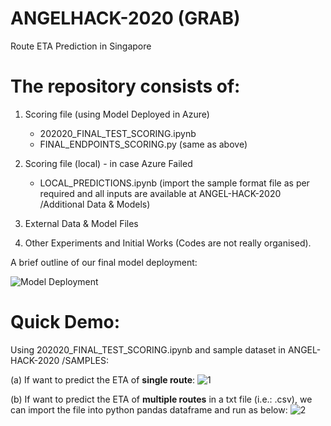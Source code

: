# ANGELHACK-2020 (GRAB) 

Route ETA Prediction in Singapore

# The repository consists of: 
1. Scoring file (using Model Deployed in Azure)  
   - 202020_FINAL_TEST_SCORING.ipynb
   - FINAL_ENDPOINTS_SCORING.py (same as above)
   
2. Scoring file (local) - in case  Azure Failed 
   - LOCAL_PREDICTIONS.ipynb (import the sample format file as per required and all inputs are available at ANGEL-HACK-2020
/Additional Data & Models)
   
3. External Data & Model Files 

4. Other Experiments and Initial Works (Codes are not really organised).


A brief outline of our final model deployment: 

![Model Deployment](https://user-images.githubusercontent.com/7208012/85190155-10aab080-b2e8-11ea-8b35-902b0dffb3d5.png)


# Quick Demo: 

Using 202020_FINAL_TEST_SCORING.ipynb and sample dataset in ANGEL-HACK-2020 /SAMPLES:

(a) If want to predict the ETA of **single route**:
![1](https://user-images.githubusercontent.com/7208012/85190250-076e1380-b2e9-11ea-8f8f-734fe8ee617e.PNG)


(b) If want to predict the ETA of **multiple routes** in a txt file  (i.e.: .csv), we can import the file into python pandas dataframe and run as below:
![2](https://user-images.githubusercontent.com/7208012/85190268-397f7580-b2e9-11ea-92d8-5d0280fa3b20.PNG)

